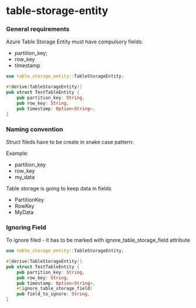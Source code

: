 # table-storage-entity


### General requirements

Azure Table Storage Entity must have compulsory fields:
* partition_key;
* row_key
* timestamp

```Rust
use table_storage_entity::TableStorageEntity;

#[derive(TableStorageEntity)]
pub struct TestTableEntity {
    pub partition_key: String,
    pub row_key: String,
    pub timestamp: Option<String>,
}

```

### Naming convention

Struct fileds have to be create in snake case pattern:

Example:
* partition_key
* row_key
* my_data

Table storage is going to keep data in fields

* PartitionKey
* RowKey
* MyData


### Ignoring Field

To ignore filed - it has to be marked with ignore_table_storage_field attribute

```Rust
use table_storage_entity::TableStorageEntity;

#[derive(TableStorageEntity)]
pub struct TestTableEntity {
    pub partition_key: String,
    pub row_key: String,
    pub timestamp: Option<String>,
    #[ignore_table_storage_field]
    pub field_to_ignore: String,
}

```
